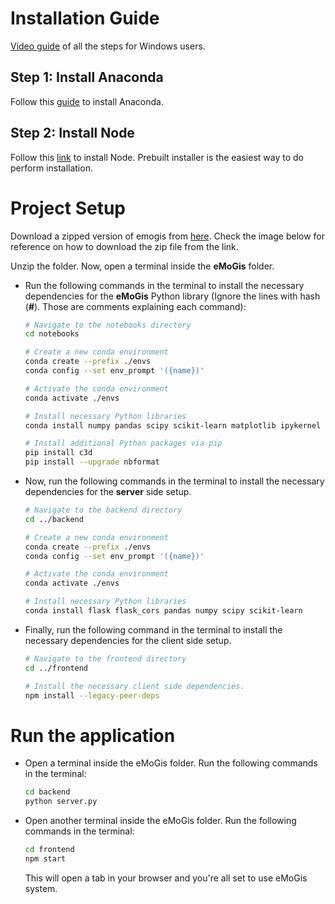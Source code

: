 # Installation Guide

[Video guide]() of all the steps for Windows users.

## Step 1: Install Anaconda

Follow this [guide](<(https://docs.anaconda.com/free/anaconda/install/index.html)>) to install Anaconda.

## Step 2: Install Node

Follow this [link](<(https://nodejs.org/en/download/prebuilt-installer)>) to install Node. Prebuilt installer is the easiest way to do perform installation.

# Project Setup

Download a zipped version of emogis from [here](https://github.com/komar41/eMoGis). Check the image below for reference on how to download the zip file from the link.

Unzip the folder. Now, open a terminal inside the **eMoGis** folder.

- Run the following commands in the terminal to install the necessary dependencies for the **eMoGis** Python library (Ignore the lines with hash (**#**). Those are comments explaining each command):

  ```bash
  # Navigate to the notebooks directory
  cd notebooks

  # Create a new conda environment
  conda create --prefix ./envs
  conda config --set env_prompt '({name})'

  # Activate the conda environment
  conda activate ./envs

  # Install necessary Python libraries
  conda install numpy pandas scipy scikit-learn matplotlib ipykernel fuzzywuzzy plotly

  # Install additional Python packages via pip
  pip install c3d
  pip install --upgrade nbformat
  ```

- Now, run the following commands in the terminal to install the necessary dependencies for the **server** side setup.

  ```bash
  # Navigate to the backend directory
  cd ../backend

  # Create a new conda environment
  conda create --prefix ./envs
  conda config --set env_prompt '({name})'

  # Activate the conda environment
  conda activate ./envs

  # Install necessary Python libraries
  conda install flask flask_cors pandas numpy scipy scikit-learn
  ```

- Finally, run the following command in the terminal to install the necessary dependencies for the client side setup.

  ```bash
  # Navigate to the frontend directory
  cd ../frontend

  # Install the necessary client side dependencies.
  npm install --legacy-peer-deps
  ```

# Run the application

- Open a terminal inside the eMoGis folder. Run the following commands in the terminal:

  ```bash
  cd backend
  python server.py
  ```

- Open another terminal inside the eMoGis folder. Run the following commands in the terminal:
  ```bash
  cd frontend
  npm start
  ```
  This will open a tab in your browser and you're all set to use eMoGis system.
